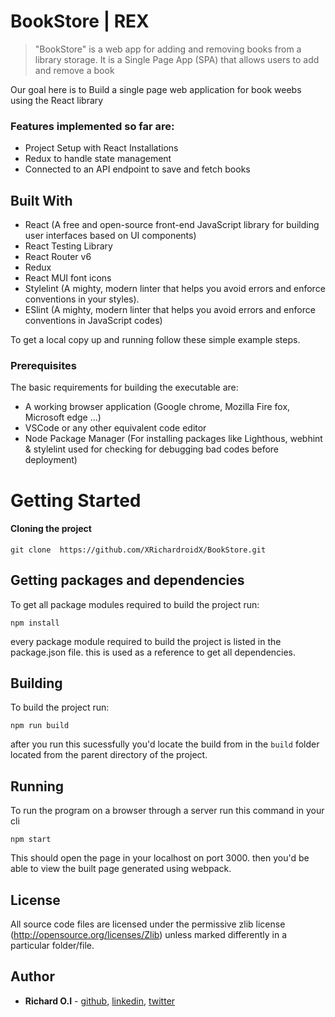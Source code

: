 # BookStore | REX

> "BookStore" is a web app for adding and removing books from a library storage. It is a Single Page App (SPA) that allows users to add and remove a book

Our goal here is to Build a single page web application for book weebs using the React library

<!-- 
## Live Demo
Click [here](#) to view live demo
 -->
### Features implemented so far are:

- Project Setup with React Installations
- Redux to handle state management
- Connected to an API endpoint to save and fetch books

## Built With

- React (A free and open-source front-end JavaScript library for building user interfaces based on UI components)
- React Testing Library
- React Router v6
- Redux
- React MUI font icons
- Stylelint (A mighty, modern linter that helps you avoid errors and enforce conventions in your styles).
- ESlint (A mighty, modern linter that helps you avoid errors and enforce conventions in JavaScript codes)

To get a local copy up and running follow these simple example steps.

### Prerequisites

The basic requirements for building the executable are:

- A working browser application (Google chrome, Mozilla Fire fox, Microsoft edge ...)
- VSCode or any other equivalent code editor
- Node Package Manager (For installing packages like Lighthous, webhint & stylelint used for checking for debugging bad codes before deployment)

# Getting Started

#### Cloning the project

```
git clone  https://github.com/XRichardroidX/BookStore.git
```

## Getting packages and dependencies
To get all package modules required to build the project run:
```
npm install
```
every package module required to build the project is listed in the package.json file. this is used as a reference to get all dependencies.

## Building 

To build the project run:
```
npm run build
```
after you run this sucessfully you'd locate the build from in the ```build``` folder located from the parent directory of the project.

## Running

To run the program on a browser through a server run this command in your cli
```
npm start
```
This should open the page in your localhost on port 3000. then you'd be able to view the built page generated using webpack.

## License

All source code files are licensed under the permissive zlib license
(http://opensource.org/licenses/Zlib) unless marked differently in a particular folder/file.

## Author
- **Richard O.I** - [github](https://github.com/XRichardroidX), [linkedin](https://www.linkedin.com/in/richard-oguzie-ibeh-b4a975231), [twitter](https://twitter.com/RichardroiDX)

